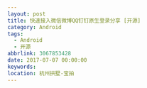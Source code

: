 ```yaml
---
layout: post
title: 快速接入微信微博QQ钉钉原生登录分享 [开源]
category: Android
tags:
  - Android
  - 开源
abbrlink: 3067853428
date: 2017-07-07 00:00:00
keywords:
location: 杭州拱墅-宝拍
---
```

